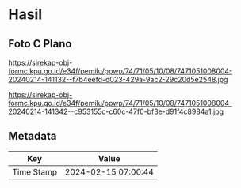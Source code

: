 # Hasil

## Foto C Plano

https://sirekap-obj-formc.kpu.go.id/e34f/pemilu/ppwp/74/71/05/10/08/7471051008004-20240214-141132--f7b4eefd-d023-429a-9ac2-29c20d5e2548.jpg

https://sirekap-obj-formc.kpu.go.id/e34f/pemilu/ppwp/74/71/05/10/08/7471051008004-20240214-141342--c953155c-c60c-47f0-bf3e-d91f4c8984a1.jpg


## Metadata

| Key        | Value               |
| ---------- | ------------------- |
| Time Stamp | 2024-02-15 07:00:44 |



